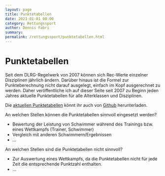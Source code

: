 ```yaml
---
layout: page
title: Punktetabellen
date: 2021-01-01 00:00
category: Rettungssport
author: Dennis Fabri
summary: 
permalink: /rettungssport/punktetabellen.html
---
```


# Punktetabellen

Seit dem DLRG-Regelwerk von 2007 können sich Rec-Werte einzelner Disziplinen jährlich ändern. Darüber hinaus ist die
Formel zur Punkteberechnung nicht darauf ausgelegt, einfach im Kopf ausgerechnet zu werden. Daher veröffentliche ich
auf dieser Seite seit 2007 zu Beginn jeden Jahres aktuelle Punktetabellen für alle Alterklassen und Disziplinen.

<!-- markdownlint-disable MD033 -->
<div id='infobox-downloads'></div>
<!-- markdownlint-enable MD033 -->

Die [aktuellen Punktetabellen](https://github.com/dennisfabri/DLRG-Punketabellen/releases/latest) könnt ihr
auch von [Github](https://github.com/dennisfabri/DLRG-Punketabellen) herunterladen.

An welchen Stellen können die Punktetabellen sinnvoll eingesetzt werden?

- Bewertung der Leistung von Schwimmer während des Trainings bzw. eines Wettkampfs (Trainer, Schwimmer)
- Vergleich mit anderen Schwimmern/Ergebnissen
- ...

An welchen Stellen sind die Punktetabellen nicht sinnvoll?

- Zur Auswertung eines Wettkampfs, da die Punktetabellen nicht für jede Zeit die entsprechende Punktzahl enthalten.
- ...

<!-- markdownlint-disable MD033 -->
<script src="{{ site.baseurl }}/assets/js/punktetabellen.js"></script>
<!-- markdownlint-enable MD033 -->
